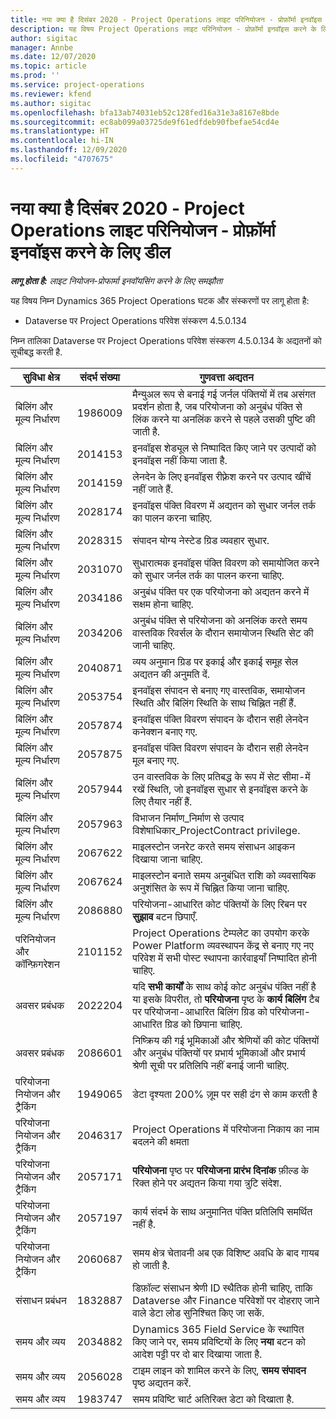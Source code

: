 ```yaml
---
title: नया क्या है दिसंबर 2020 - Project Operations लाइट परिनियोजन - प्रोफ़ॉर्मा इनवॉइस करने के लिए डील
description: यह विषय Project Operations लाइट परिनियोजन - प्रोफ़ॉर्मा इनवॉइस करने के लिए डील के दिसंबर 2020 में उपलब्ध गुणवत्ता अद्यतनों के बारे में जानकारी प्रदान करता है.
author: sigitac
manager: Annbe
ms.date: 12/07/2020
ms.topic: article
ms.prod: ''
ms.service: project-operations
ms.reviewer: kfend
ms.author: sigitac
ms.openlocfilehash: bfa13ab74031eb52c128fed16a31e3a8167e8bde
ms.sourcegitcommit: ec8ab099a03725de9f61edfdeb90fbefae54cd4e
ms.translationtype: HT
ms.contentlocale: hi-IN
ms.lasthandoff: 12/09/2020
ms.locfileid: "4707675"
---
```

# <a name="whats-new-december-2020---project-operations-lite-deployment---deal-to-proforma-invoicing"></a>नया क्या है दिसंबर 2020 - Project Operations लाइट परिनियोजन - प्रोफ़ॉर्मा इनवॉइस करने के लिए डील

_**लागू होता है:** लाइट नियोजन-प्रोफार्मा इनवॉयसिंग करने के लिए समझौता_

यह विषय निम्न Dynamics 365 Project Operations घटक और संस्करणों पर लागू होता है:

  - Dataverse पर Project Operations परिवेश संस्करण 4.5.0.134 

निम्न तालिका Dataverse पर Project Operations परिवेश संस्करण 4.5.0.134 के अद्यतनों को सूचीबद्ध करती है.

| **सुविधा क्षेत्र** | **संदर्भ संख्या** | **गुणवत्ता अद्यतन** |
| --- | --- | --- |
| बिलिंग और मूल्य निर्धारण | 1986009 | मैन्युअल रूप से बनाई गई जर्नल पंक्तियों में तब असंगत प्रदर्शन होता है, जब परियोजना को अनुबंध पंक्ति से लिंक करने या अनलिंक करने से पहले उसकी पुष्टि की जाती है. |
| बिलिंग और मूल्य निर्धारण | 2014153 | इनवॉइस शेड्यूल से निष्पादित किए जाने पर उत्पादों को इनवॉइस नहीं किया जाता है. |
| बिलिंग और मूल्य निर्धारण | 2014159 | लेनदेन के लिए इनवॉइस रीफ़्रेश करने पर उत्पाद खींचें नहीं जाते हैं. |
| बिलिंग और मूल्य निर्धारण | 2028174 | इनवॉइस पंक्ति विवरण में अद्यतन को सुधार जर्नल तर्क का पालन करना चाहिए. |
| बिलिंग और मूल्य निर्धारण | 2028315 | संपादन योग्य नेस्टेड ग्रिड व्यवहार सुधार. |
| बिलिंग और मूल्य निर्धारण | 2031070 | सुधारात्मक इनवॉइस पंक्ति विवरण को समायोजित करने को सुधार जर्नल तर्क का पालन करना चाहिए. |
| बिलिंग और मूल्य निर्धारण | 2034186 | अनुबंध पंक्ति पर एक परियोजना को अद्यतन करने में सक्षम होना चाहिए. |
| बिलिंग और मूल्य निर्धारण | 2034206 | अनुबंध पंक्ति से परियोजना को अनलिंक करते समय वास्तविक रिवर्सल के दौरान समायोजन स्थिति सेट की जानी चाहिए. |
| बिलिंग और मूल्य निर्धारण | 2040871 | व्यय अनुमान ग्रिड पर इकाई और इकाई समूह सेल अद्यतन की अनुमति दें. |
| बिलिंग और मूल्य निर्धारण | 2053754 | इनवॉइस संपादन से बनाए गए वास्तविक, समायोजन स्थिति और बिलिंग स्थिति के साथ चिह्नित नहीं हैं. |
| बिलिंग और मूल्य निर्धारण | 2057874 | इनवॉइस पंक्ति विवरण संपादन के दौरान सही लेनदेन कनेक्शन बनाए गए. |
| बिलिंग और मूल्य निर्धारण | 2057875 | इनवॉइस पंक्ति विवरण संपादन के दौरान सही लेनदेन मूल बनाए गए. |
| बिलिंग और मूल्य निर्धारण | 2057944 | उन वास्तविक के लिए प्रतिबद्ध के रूप में सेट सीमा-में रखें स्थिति, जो इनवॉइस सुधार से इनवॉइस करने के लिए तैयार नहीं हैं. |
| बिलिंग और मूल्य निर्धारण | 2057963 | विभाजन निर्माण\_निर्माण से उत्पाद विशेषाधिकार\_ProjectContract privilege. |
| बिलिंग और मूल्य निर्धारण | 2067622 | माइलस्टोन जनरेट करते समय संसाधन आइकन दिखाया जाना चाहिए. |
| बिलिंग और मूल्य निर्धारण | 2067624 | माइलस्टोन बनाते समय अनुबंधित राशि को व्यवसायिक अनुशंसित के रूप में चिह्नित किया जाना चाहिए. |
| बिलिंग और मूल्य निर्धारण | 2086880 | परियोजना-आधारित कोट पंक्तियों के लिए रिबन पर **सुझाव** बटन छिपाएँ. |
| परिनियोजन और कॉन्फ़िगरेशन | 2101152 | Project Operations टेम्पलेट का उपयोग करके Power Platform व्यवस्थापन केंद्र से बनाए गए नए परिवेश में सभी पोस्ट स्थापना कार्रवाइयाँ निष्पादित होनी चाहिए. |
|  अवसर प्रबंधक | 2022204 | यदि **सभी कार्यों** के साथ कोई कोट अनुबंध पंक्ति नहीं है या इसके विपरीत, तो **परियोजना** पृष्ठ के **कार्य बिलिंग** टैब पर परियोजना-आधारित बिलिंग ग्रिड को परियोजना-आधारित ग्रिड को छिपाना चाहिए. |
|  अवसर प्रबंधक | 2086601 | निष्क्रिय की गई भूमिकाओं और श्रेणियों की कोट पंक्तियों और अनुबंध पंक्तियों पर प्रभार्य भूमिकाओं और प्रभार्य श्रेणी सूची पर प्रतिलिपि नहीं बनाई जानी चाहिए. |
| परियोजना नियोजन और ट्रैकिंग | 1949065 | डेटा दृश्यता 200% ज़ूम पर सही ढंग से काम करती है |
| परियोजना नियोजन और ट्रैकिंग | 2046317 | Project Operations में परियोजना निकाय का नाम बदलने की क्षमता |
| परियोजना नियोजन और ट्रैकिंग | 2057171 | **परियोजना** पृष्ठ पर **परियोजना प्रारंभ दिनांक** फ़ील्ड के रिक्त होने पर अद्यतन किया गया त्रुटि संदेश. |
| परियोजना नियोजन और ट्रैकिंग | 2057197 | कार्य संदर्भ के साथ अनुमानित पंक्ति प्रतिलिपि समर्थित नहीं है. |
| परियोजना नियोजन और ट्रैकिंग | 2060687 | समय क्षेत्र चेतावनी अब एक विशिष्ट अवधि के बाद गायब हो जाती है. |
| संसाधन प्रबंधन | 1832887 | डिफ़ॉल्ट संसाधन श्रेणी ID स्थैतिक होनी चाहिए, ताकि Dataverse और Finance परिवेशों पर दोहराए जाने वाले डेटा लोड सुनिश्चित किए जा सकें. |
| समय और व्यय | 2034882 | Dynamics 365 Field Service के स्थापित किए जाने पर, समय प्रविष्टियों के लिए **नया** बटन को आदेश पट्टी पर दो बार दिखाया जाता है. |
| समय और व्यय | 2056028 | टाइम लाइन को शामिल करने के लिए, **समय संपादन** पृष्ठ अद्यतन करें. |
| समय और व्यय | 1983747 | समय प्रविष्टि चार्ट अतिरिक्त डेटा को दिखाता है. |
